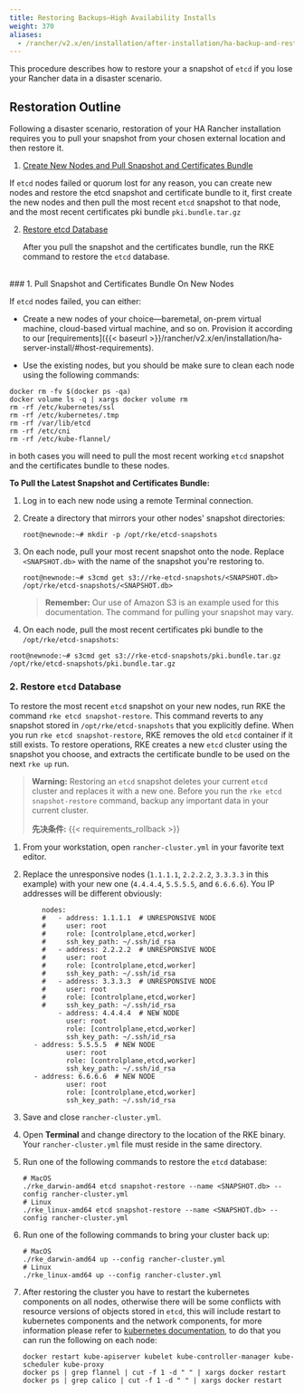 ```yaml
---
title: Restoring Backups—High Availability Installs
weight: 370
aliases:
  - /rancher/v2.x/en/installation/after-installation/ha-backup-and-restoration/
---
```

This procedure describes how to restore your a snapshot of `etcd` if you lose your Rancher data in a disaster scenario.

## Restoration Outline

Following a disaster scenario, restoration of your HA Rancher installation requires you to pull your snapshot from your chosen external location and then restore it.

1. [Create New Nodes and Pull Snapshot and Certificates Bundle](#1-create-new-nodes-and-pull-snapshot-and-certificate-bundle)

  If `etcd` nodes failed or quorum lost for any reason, you can create new nodes and restore the etcd snapshot and certificate bundle to it, first create the new nodes and then pull the most recent `etcd` snapshot to that node, and the most recent certificates pki bundle `pki.bundle.tar.gz`

2. [Restore etcd Database](#2-restore-etcd-database)

	After you pull the snapshot and the certificates bundle, run the RKE command to restore the `etcd` database.

<br/>
### 1. Pull Snapshot and Certificates Bundle On New Nodes

If `etcd` nodes failed, you can either:

- Create a new nodes of your choice—baremetal, on-prem virtual machine, cloud-based virtual machine, and so on. Provision it according to our [requirements]({{< baseurl >}}/rancher/v2.x/en/installation/ha-server-install/#host-requirements).

- Use the existing nodes, but you should be make sure to clean each node using the following commands:

```
docker rm -fv $(docker ps -qa)
docker volume ls -q | xargs docker volume rm
rm -rf /etc/kubernetes/ssl
rm -rf /etc/kubernetes/.tmp
rm -rf /var/lib/etcd
rm -rf /etc/cni
rm -rf /etc/kube-flannel/
```

in both cases you will need to pull the most recent working `etcd` snapshot and the certificates bundle to these nodes.

**To Pull the Latest Snapshot and Certificates Bundle:**

1.  Log in to each new node using a remote Terminal connection.

2.  Create a directory that mirrors your other nodes' snapshot directories:

	```
	root@newnode:~# mkdir -p /opt/rke/etcd-snapshots
	```

3. On each node, pull your most recent snapshot onto the node. Replace `<SNAPSHOT.db>` with the name of the snapshot you're restoring to.

	```
	root@newnode:~# s3cmd get s3://rke-etcd-snapshots/<SNAPSHOT.db> /opt/rke/etcd-snapshots/<SNAPSHOT.db>
	```

	>**Remember:** Our use of Amazon S3 is an example used for this documentation. The command for pulling your snapshot may vary.

4. On each node, pull the most recent certificates pki bundle to the `/opt/rke/etcd-snapshots`:

  ```
  root@newnode:~# s3cmd get s3://rke-etcd-snapshots/pki.bundle.tar.gz /opt/rke/etcd-snapshots/pki.bundle.tar.gz
  ```

### 2. Restore `etcd` Database

To restore the most recent `etcd` snapshot on your new nodes, run RKE the command `rke etcd snapshot-restore`. This command reverts to any snapshot stored in `/opt/rke/etcd-snapshots` that you explicitly define. When you run `rke etcd snapshot-restore`, RKE removes the old `etcd` container if it still exists. To restore operations, RKE creates a new `etcd` cluster using the snapshot you choose, and extracts the certificate bundle to be used on the next `rke up` run.

>**Warning:** Restoring an `etcd` snapshot deletes your current `etcd` cluster and replaces it with a new one. Before you run the `rke etcd snapshot-restore` command, backup any important data in your current cluster.
>
>**先决条件:** {{< requirements_rollback >}}


1. From your workstation, open `rancher-cluster.yml` in your favorite text editor.

2. Replace the unresponsive nodes (`1.1.1.1`, `2.2.2.2`, `3.3.3.3` in this example) with your new one (`4.4.4.4`, `5.5.5.5`, and `6.6.6.6`). You IP addresses will be different obviously:
```
		nodes:
		#	- address: 1.1.1.1  # UNRESPONSIVE NODE
		#	  user: root
		#	  role: [controlplane,etcd,worker]
		#	  ssh_key_path: ~/.ssh/id_rsa
		#	- address: 2.2.2.2  # UNRESPONSIVE NODE
		#	  user: root
		#	  role: [controlplane,etcd,worker]
		#	  ssh_key_path: ~/.ssh/id_rsa
		#	- address: 3.3.3.3  # UNRESPONSIVE NODE
		#	  user: root
		#	  role: [controlplane,etcd,worker]
		#	  ssh_key_path: ~/.ssh/id_rsa
			- address: 4.4.4.4  # NEW NODE
			  user: root
			  role: [controlplane,etcd,worker]
			  ssh_key_path: ~/.ssh/id_rsa
      - address: 5.5.5.5  # NEW NODE
			  user: root
			  role: [controlplane,etcd,worker]
			  ssh_key_path: ~/.ssh/id_rsa
      - address: 6.6.6.6  # NEW NODE
			  user: root
			  role: [controlplane,etcd,worker]
			  ssh_key_path: ~/.ssh/id_rsa  
```

3. Save and close `rancher-cluster.yml`.

4. Open **Terminal** and change directory to the location of the RKE binary. Your `rancher-cluster.yml` file must reside in the same directory.

5. Run one of the following commands to restore the `etcd` database:

	```
	# MacOS
	./rke_darwin-amd64 etcd snapshot-restore --name <SNAPSHOT.db> --config rancher-cluster.yml
	# Linux
	./rke_linux-amd64 etcd snapshot-restore --name <SNAPSHOT.db> --config rancher-cluster.yml
	```


6. Run one of the following commands to bring your cluster back up:

	```
	# MacOS
	./rke_darwin-amd64 up --config rancher-cluster.yml
	# Linux
	./rke_linux-amd64 up --config rancher-cluster.yml
	```

7. After restoring the cluster you have to restart the kubernetes components on all nodes, otherwise there will be some conflicts with resource versions of objects stored in `etcd`, this will include restart to kubernetes components and the network components, for more information please refer to [kubernetes documentation](https://kubernetes.io/docs/tasks/administer-cluster/configure-upgrade-etcd/#etcd-upgrade-requirements), to do that you can run the following on each node:

    ```
    docker restart kube-apiserver kubelet kube-controller-manager kube-scheduler kube-proxy
    docker ps | grep flannel | cut -f 1 -d " " | xargs docker restart
    docker ps | grep calico | cut -f 1 -d " " | xargs docker restart
    ```
